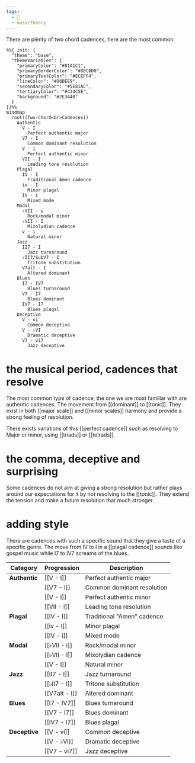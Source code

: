 ```yaml
---
tags:
  - 🌲
  - musictheory
---
```

There are plenty of two chord cadences, here are the most common. 

```mermaid
%%{ init: {
  "theme": "base",
  "themeVariables": {
    "primaryColor": "#81A1C1",
    "primaryBorderColor": "#88C0D0",
    "primaryTextColor": "#ECEFF4",
    "lineColor": "#D8DEE9",
    "secondaryColor": "#5E81AC",
    "tertiaryColor": "#434C5E",
    "background": "#2E3440"
  }
}}%%
mindmap
  root((Two-Chord<br>Cadences))
    Authentic
      V - I
        Perfect authentic major
      V7 - I
        Common dominant resolution
      V - i
        Perfect authentic minor
      VII - I
        Leading tone resolution
    Plagal
      IV - I
        Traditional Amen cadence
      iv - I
        Minor plagal
      IV - i
        Mixed mode
    Modal
      ♭VII - i
        Rock/modal minor
      ♭VII - I
        Mixolydian cadence
      v - i
        Natural minor
    Jazz
      II7 - I
        Jazz turnaround
      ♭II7/SubV7 - I
        Tritone substitution
      V7alt - I
        Altered dominant
    Blues
      I7 - IV7
        Blues turnaround
      V7 - I7
        Blues dominant
      IV7 - I7
        Blues plagal
    Deceptive
      V - vi
        Common deceptive
      V - ♭VI
        Dramatic deceptive
      V7 - vi7
        Jazz deceptive

```

# the musical period, cadences that resolve
The most common type of cadence, the one we are most familiar with are authentic cadences. The movement from [[dominant]] to [[tonic]]. They exist in both [[major scale]] and [[minor scales]] harmony and provide a strong feeling of resolution. 

There exists variations of this [[perfect cadence]] such as resolving to Major or minor, using [[triads]] or [[tetrads]]. 
# the comma, deceptive and surprising
Some cadences do not aim at giving a strong resolution but rather plays around our expectations for it by not resolving to the [[tonic]]. They extend the tension and make a future resolution that much stronger. 
# adding style 
There are cadences with such a specific sound that they give a taste of a specific genre. The move from IV to I in a [[plagal cadence]] sounds like gospel music while I7 to IV7 screams of the blues. 

| Category | Progression | Description |
|----------|------------|-------------|
| **Authentic** | [[V - I]] | Perfect authentic major |
| | [[V7 - I]] | Common dominant resolution |
| | [[V - I]] | Perfect authentic minor |
| | [[VII - I]] | Leading tone resolution |
| **Plagal** | [[IV - I]] | Traditional "Amen" cadence |
| | [[iv - I]] | Minor plagal |
| | [[IV - i]] | Mixed mode |
| **Modal** | [[♭VII - i]] | Rock/modal minor |
| | [[♭VII - I]] | Mixolydian cadence |
| | [[V - I]] | Natural minor |
| **Jazz** | [[II7 - I]] | Jazz turnaround |
| | [[♭II7 - I]] | Tritone substitution |
| | [[V7alt - I]] | Altered dominant |
| **Blues** | [[I7 - IV7]] | Blues turnaround |
| | [[V7 - I7]] | Blues dominant |
| | [[IV7 - I7]] | Blues plagal |
| **Deceptive** | [[V - vi]] | Common deceptive |
| | [[V - ♭VI]] | Dramatic deceptive |
| | [[V7 - vi7]] | Jazz deceptive |
